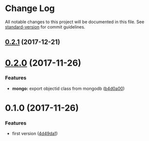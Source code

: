 # Change Log

All notable changes to this project will be documented in this file. See [standard-version](https://github.com/conventional-changelog/standard-version) for commit guidelines.

<a name="0.2.1"></a>
## [0.2.1](https://github.com/wbhob/nest-mongo/compare/v0.2.0...v0.2.1) (2017-12-21)



<a name="0.2.0"></a>
# [0.2.0](https://github.com/wbhob/nest-mongo/compare/v0.1.0...v0.2.0) (2017-11-26)


### Features

* **mongo:** export objectid class from mongodb ([b4d0a00](https://github.com/wbhob/nest-mongo/commit/b4d0a00))



<a name="0.1.0"></a>
# 0.1.0 (2017-11-26)


### Features

* first version ([4d49da1](https://github.com/wbhob/nest-mongo/commit/4d49da1))

